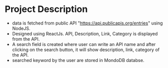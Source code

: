 # Project Description

- data is fetched from public API "https://api.publicapis.org/entries" using NodeJS.
- Designed using ReactJs. API, Description, Link, Category is displayed from the API.
- A search field is created where user can write an API name and after clicking on the search button, it will show description, link, category of the API.
- searched keyword by the user are stored in MondoDB databse.
